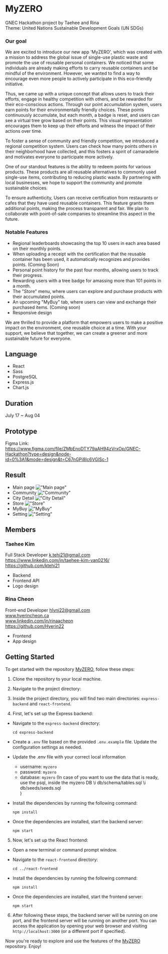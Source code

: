 # MyZERO
GNEC Hackathon project by Taehee and Rina 
<br />
Theme: United Nations Sustainable Development Goals (UN SDGs)

### Our goal
We are excited to introduce our new app 'MyZERO', which was created with a mission to address the global issue of single-use plastic waste and promote the use of reusable personal containers. We noticed that some individuals are already making efforts to carry reusable containers and be mindful of the environment. However, we wanted to find a way to encourage even more people to actively participate in this eco-friendly initiative.

Thus, we came up with a unique concept that allows users to track their efforts, engage in healthy competition with others, and be rewarded for their eco-conscious actions. Through our point accumulation system, users earn points for their environmentally friendly choices. These points continuously accumulate, but each month, a badge is reset, and users can see a virtual tree grow based on their points. This visual representation encourages them to keep up their efforts and witness the impact of their actions over time.

To foster a sense of community and friendly competition, we introduced a regional competition system. Users can check how many points others in their neighborhood have collected, and this fosters a spirit of camaraderie and motivates everyone to participate more actively.

One of our standout features is the ability to redeem points for various products. These products are all reusable alternatives to commonly used single-use items, contributing to reducing plastic waste. By partnering with local businesses, we hope to support the community and promote sustainable choices.

To ensure authenticity, Users can receive certification from restaurants or cafes that they have used reusable containers. This feature grants them additional points, making the process transparent and fair. We plan to collaborate with point-of-sale companies to streamline this aspect in the future.

### Notable Features 

- Regional leaderboards showcasing the top 10 users in each area based on their monthly points.
- When uploading a receipt with the certification that the reusable container has been used, it automatically recognizes and provides points. (Coming Soon)
- Personal point history for the past four months, allowing users to track their progress.
- Rewarding users with a tree badge for amassing more than 101 points in a month.
- The "Store" menu, where users can explore and purchase products with their accumulated points.
- An upcoming "MyBuy" tab, where users can view and exchange their purchased items. (Coming soon)
- Responsive design

We are thrilled to provide a platform that empowers users to make a positive impact on the environment, one reusable choice at a time. With your support, we believe that together, we can create a greener and more sustainable future for everyone.


## Language
- React
- Sass
- PostgreSQL
- Express.js
- Chart.js

## Duration
July 17 ~ Aug 04

## Prototype
Figma Link: <br />
https://www.figma.com/file/ZMbEnoDTY79aAH94zVrxOp/GNEC-Hackathon?type=design&node-id=0%3A1&mode=design&t=C67nGPi8Ic6VGlSc-1

## Result
- Main page
!["Main page"](https://raw.githubusercontent.com/ktehi21/MyZERO/main/react-front-end/assets/MyZERO01_Home.png)
- Community
!["Community"](https://raw.githubusercontent.com/ktehi21/MyZERO/main/react-front-end/assets/MyZERO02_Community.png)
- City Detail
!["City Detail"](https://raw.githubusercontent.com/ktehi21/MyZERO/main/react-front-end/assets/MyZERO03_City.png)
- Store
!["Store"](https://raw.githubusercontent.com/ktehi21/MyZERO/main/react-front-end/assets/MyZERO04_Store.png)
- MyBuy
!["MyBuy"](https://raw.githubusercontent.com/ktehi21/MyZERO/main/react-front-end/assets/MyZERO05_MyBuy.png)
- Setting
!["Setting"](https://raw.githubusercontent.com/ktehi21/MyZERO/main/react-front-end/assets/MyZERO06_Setting.png)


## Members 
### Taehee Kim 
Full Stack Developer
k.tehi21@gmail.com    
https://www.linkedin.com/in/taehee-kim-van0216/
https://github.com/ktehi21
- Backend
- Frontend API
- Logo design
 

### Rina Cheon 
Front-end Developer
hlyni22@gmail.com    
www.hyerincheon.ca     
www.linkedin.com/in/rinaacheon     
https://github.com/Hyerin22
- Frontend 
- App design


## **Getting Started**

To get started with the repository [MyZERO](https://github.com/ktehi21/MyZERO), follow these steps:

1. Clone the repository to your local machine.
2. Navigate to the project directory:

3. Inside the project directory, you will find two main directories: `express-backend` and `react-frontend`.

4. First, let's set up the Express backend:

- Navigate to the `express-backend` directory:

  ```
  cd express-backend
  ```

- Create a `.env` file based on the provided `.env.example` file. Update the configuration settings as needed.

- Update the .env file with your correct local information 
  - username: `myzero` 
  - password: `myzero` 
  - database: `myzero`
  (In case of you want to use the data that is ready, 
  use the psql, inside the myzero DB
    \i db/schema/tables.sql 
    \i db/seeds/seeds.sql  
  )

- Install the dependencies by running the following command:

  ```
  npm install
  ```

- Once the dependencies are installed, start the backend server:
  ```
  npm start
  ```

5. Now, let's set up the React frontend:

- Open a new terminal or command prompt window.

- Navigate to the `react-frontend` directory:

  ```
  cd ../react-frontend
  ```

- Install the dependencies by running the following command:

  ```
  npm install
  ```

- Once the dependencies are installed, start the frontend server:
  ```
  npm start
  ```

6. After following these steps, the backend server will be running on one port, and the frontend server will be running on another port. You can access the application by opening your web browser and visiting `http://localhost:3000` (or a different port if specified).

Now you're ready to explore and use the features of the [MyZERO](https://github.com/ktehi21/MyZERO) repository. Enjoy!
